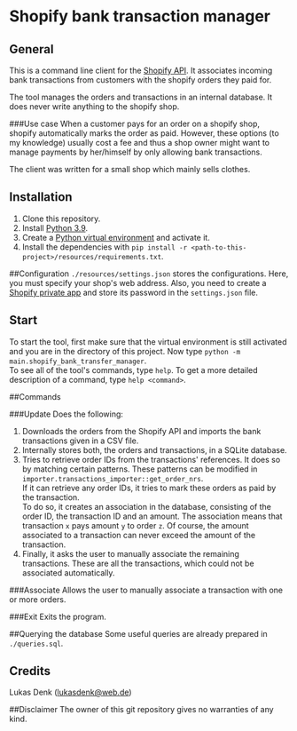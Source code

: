 # Shopify bank transaction manager
## General
This is a command line client for the [Shopify API](https://shopify.dev/docs/admin-api/rest/reference). It associates incoming bank transactions from customers with the shopify orders they paid for.

The tool manages the orders and transactions in an internal database. It does never write anything to the shopify shop.

###Use case
When a customer pays for an order on a shopify shop, shopify automatically marks the order as paid. 
However, these options (to my knowledge) usually cost a fee and thus a shop owner might want to manage payments by her/himself by only allowing bank transactions. 

The client was written for a small shop which mainly sells clothes.




## Installation
1. Clone this repository.
2. Install [Python 3.9](https://www.python.org/downloads/release/python-390/).
3. Create a [Python virtual environment](https://docs.python.org/3.8/library/venv.html) and activate it.
4. Install the dependencies with `pip install -r <path-to-this-project>/resources/requirements.txt`.

##Configuration
`./resources/settings.json` stores the configurations. Here, you must specify your shop's web address. Also, you need to create a [Shopify private app](https://help.shopify.com/en/manual/apps/private-apps) and store its password in the `settings.json` file. 

## Start
To start the tool, first make sure that the virtual environment is still activated and you are in the directory of this project. Now type `python -m main.shopify_bank_transfer_manager`.  
To see all of the tool's commands, type `help`. To get a more detailed description of a command, type `help <command>`.

##Commands

###Update
Does the following:
1. Downloads the orders from the Shopify API and imports the bank transactions given in a CSV file.
2. Internally stores both, the orders and transactions, in a SQLite database.
3. Tries to retrieve order IDs from the transactions' references. It does so by matching certain patterns. These patterns can be modified in `importer.transactions_importer::get_order_nrs`.  
   If it can retrieve any order IDs, it tries to mark these orders as paid by the transaction.    
   To do so, it creates an association in the database, consisting of the order ID, the transaction ID and an amount. The association means that transaction ``x`` pays amount ``y`` to order ``z``. Of course, the amount associated to a transaction can never exceed the amount of the transaction.
4. Finally, it asks the user to manually associate the remaining transactions. These are all the transactions, which could not be associated automatically. 

###Associate
Allows the user to manually associate a transaction with one or more orders.

###Exit
Exits the program.

##Querying the database
Some useful queries are already prepared in `./queries.sql`.


## Credits
Lukas Denk (lukasdenk@web.de)

##Disclaimer
The owner of this git repository gives no warranties of any kind.
